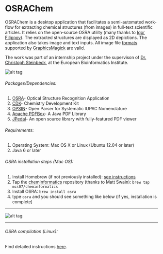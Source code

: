OSRAChem
========

OSRAChem is a desktop application that facilitates a semi-automated work-flow for extracting chemical structures (from images) in full-text scientific articles. It relies on the open-source OSRA utility (many thanks to [Igor Filippov](https://cactus.nci.nih.gov/osra/)). The extracted structures are displayed as 2D depictions. The application also takes image and text inputs. All image file [formats](http://www.graphicsmagick.org/formats.html) supported by [GraphicsMagick](http://www.graphicsmagick.org/) are valid.

The work was part of an internship project under the supervison of [Dr. Christoph Steinbeck](https://cheminf.uni-jena.de/members/steinbeck/), at the European Bioinformatics Institute.

![alt tag](http://oi57.tinypic.com/308fsjo.jpg)

###### Packages/Dependencies:

1. [OSRA](https://cactus.nci.nih.gov/osra/)- Optical Structure Recognition Application
2. [CDK](http://sourceforge.net/projects/cdk/)- Chemistry Development Kit
3. [OPSIN](opsin.ch.cam.ac.uk)- Open Parser for Systematic IUPAC Nomenclature
4. [Apache PDFBox](http://pdfbox.apache.org/)- A Java PDF Library
5. [JPedal](http://sourceforge.net/projects/jpedal/)- An open source library with fully-featured PDF viewer

###### Requirements:

1. Operating System: Mac OS X or Linux (Ubuntu 12.04 or later)
2. Java 6 or later

###### OSRA installation steps (Mac OS):

1. Install Homebrew (if not previously installed): [see instructions](https://brew.sh/)
2. Tap the [cheminformatics](https://github.com/mcs07/homebrew-cheminformatics) repository (thanks to Matt Swain): `brew tap mcs07/cheminformatics`
3. Install OSRA: `brew install osra`
4. type `osra` and you should see something like below (if yes, installation is complete)
******************************************************************************************************
![alt tag](http://i41.tinypic.com/121v582.png)
******************************************************************************************************

###### OSRA compilation (Linux):

Find detailed instructions [here](https://cactus.nci.nih.gov/osra/).
